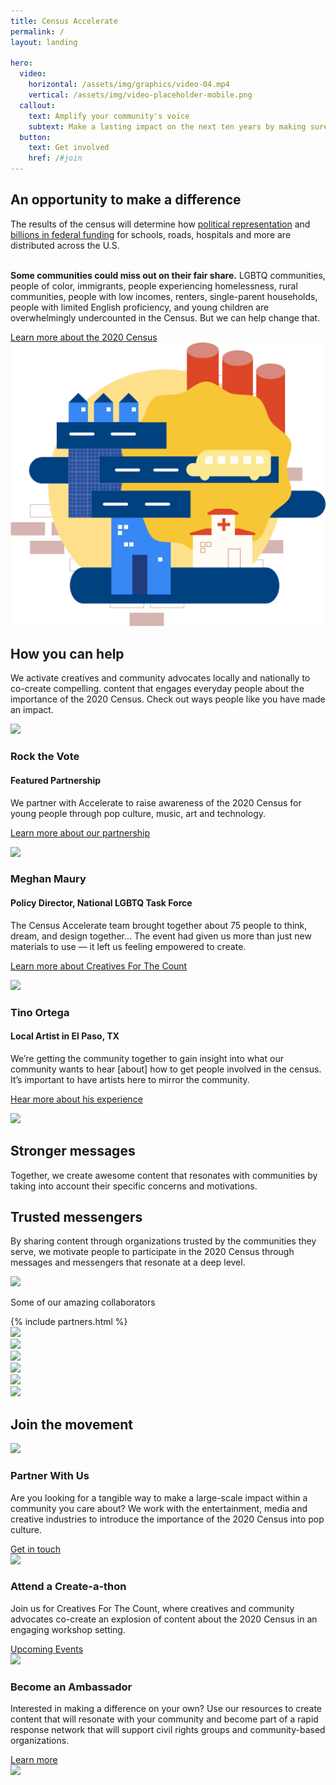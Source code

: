 ```yaml
---
title: Census Accelerate
permalink: /
layout: landing

hero:
  video:
    horizontal: /assets/img/graphics/video-04.mp4
    vertical: /assets/img/video-placeholder-mobile.png
  callout:
    text: Amplify your community's voice
    subtext: Make a lasting impact on the next ten years by making sure everyone counts in the 2020 Census.
  button:
    text: Get involved
    href: /#join
---
```


<head><script type="text/javascript"> setTimeout(function(){var a=document.createElement("script"); var b=document.getElementsByTagName("script")[0]; a.src=document.location.protocol+"//script.crazyegg.com/pages/scripts/0041/5508.js?"+Math.floor(new Date().getTime()/3600000); a.async=true;a.type="text/javascript";b.parentNode.insertBefore(a,b)}, 1); </script>
</head>

<div id="content-wrapper">
<div id="opportunity-top"></div>
<section id="opportunity" class="usa-section usa-content">
  <div class="usa-grid">
    <div class="usa-width-one-twelfth"></div>
    <div class="usa-width-five-twelfths">
      <h1>An opportunity to make a difference</h1>
      <p class="text-large">The results of the census will determine how <a href="#">political representation</a> and <a href="#">billions in federal funding</a> for schools, roads, hospitals and more are distributed across the U.S.<br><br></p>
      <p class="text-large bottom-space"><strong>Some communities could miss out on their fair share.</strong> LGBTQ communities, people of color, immigrants, people experiencing homelessness, rural communities, people with low incomes, renters, single-parent households, people with limited English proficiency, and young children are overwhelmingly undercounted in the Census. But we can help change that.</p>
      <div class="button-wrapper">
        <div class="button-bg blue" style="width:75%;"></div>
      <a class="usa-button usa-button-big usa-button-primary" href="#" target="_blank">Learn more about the 2020 Census</a>
      </div>
    </div>
    <div class="usa-width-one-half">
      <img src="assets/img/graphics/illo-placeholder.svg" alt="Illustration of a community: school bus, industry, houses" />
    </div>
  </div>
</section>
<div id="opportunity-bottom"></div>

<section id="help" class="usa-section usa-content">
  <div class="usa-grid">
    <div class="usa-width-one-whole">
      <h1>How you can help</h1>
      <p class="text-large">We activate creatives and community advocates locally and nationally to co-create compelling. content that engages everyday people about the importance of the 2020 Census. Check out ways people like you have made an impact.</p>
    </div>
  </div>

  <div class="usa-grid">
    <div class="usa-width-one-third">
      <img src="{{site.baseurl}}/assets/img/graphics/persona-01.png" />
      <h3>Rock the Vote</h3>
      <h4>Featured Partnership</h4>
      <p>We partner with Accelerate to raise awareness of the 2020 Census for young people through pop culture, music, art and technology.</p>
      <p><a href="{{site.baseurl}}/showcase/">Learn more about our partnership </a></p>
    </div>
    <div class="usa-width-one-third">
      <img src="{{site.baseurl}}/assets/img/graphics/persona-02.png" />
      <h3>Meghan Maury</h3>
      <h4>Policy Director, National LGBTQ Task Force</h4>
      <p>The Census Accelerate team brought together about 75 people to think, dream, and design together… The event had given us more than just new materials to use — it left us feeling empowered to create.</p>
      <p><a href="{{site.baseurl}}/attend-a-create-a-thon/">Learn more about Creatives For The Count</a></p>
    </div>
    <div class="usa-width-one-third">
      <img src="{{site.baseurl}}/assets/img/graphics/persona-03.png" />
      <h3>Tino Ortega</h3>
      <h4>Local Artist in El Paso, TX</h4>
      <p>We’re getting the community together to gain insight into what our community wants to hear [about] how to get people involved in the census. It’s important to have artists here to mirror the community. </p>
      <p><a href="https://www.youtube.com/watch?v=3SNMCec7cWs" target="_blank">Hear more about his experience</a></p>
    </div>
  </div>
</section>

<div id="impact-bg">
  <img src="{{site.baseurl}}/assets/img/backgrounds/blue-yellow.svg" />
</div>
<section id="impact" class="usa-section usa-content">
  <div class="usa-grid">
    <div class="usa-width-one-half">
      <h1 class="spacing-top">Stronger messages</h1>
      <p>Together, we create awesome content that resonates with communities by taking into account their specific concerns and motivations.</p>
      <h1>Trusted messengers</h1>
      <p>By sharing content through organizations trusted by the communities they serve, we motivate people to participate in the 2020 Census through messages and messengers that resonate at a deep level.</p>
    </div>
    <div class="usa-width-one-half">
      <img src="{{site.baseurl}}/assets/img/graphics/instagram-example.gif" />
    </div>
  </div>
</section>
<div id="impact-bottom">
</div>

<section id="partners" class="usa-section usa-content">
  <div class="usa-grid">
    <div class="usa-width-one-whole">
      <p>Some of our amazing collaborators</p>
      {% include partners.html %}
    </div>
  </div>
</section>
<div id="partners-bottom"></div>

<section id="join" class="usa-section usa-content">
  <div id="doodle-01" class="doodle">
    <img src="{{site.baseurl}}/assets/img/graphics/doodle-01.svg" />
  </div>
  <div id="doodle-02" class="doodle">
    <img src="{{site.baseurl}}/assets/img/graphics/doodle-02.svg" />
  </div>
  <div id="doodle-03" class="doodle">
    <img src="{{site.baseurl}}/assets/img/graphics/doodle-03.svg" />
  </div>
  <div id="doodle-04" class="doodle">
    <img src="{{site.baseurl}}/assets/img/graphics/doodle-03.svg" />
  </div>
  <div id="doodle-05" class="doodle">
    <img src="{{site.baseurl}}/assets/img/graphics/doodle-04.svg" />
  </div>
  <div id="doodle-06" class="doodle">
    <img src="{{site.baseurl}}/assets/img/graphics/doodle-05.svg" />
  </div>

  <div class="usa-grid">
    <div class="usa-width-one-whole">
      <h1>Join the movement</h1>
    </div>
  </div>
  <div class="usa-grid">
      <div id="card-01" class="usa-width-one-third card-wrapper">
        <div class="card-bg yellow"></div>
        <div class="card">
          <img src="{{site.baseurl}}/assets/img/graphics/partner-with-us.svg" />
          <h3>Partner With Us</h3>
          <p>Are you looking for a tangible way to make a large-scale impact within a community you care about? We work with the entertainment, media and creative industries to introduce the importance of the 2020 Census into pop culture.</p>
        </div>
        <div class="button-wrapper">
          <div class="button-bg yellow"></div>
          <a class="usa-button usa-button-big usa-button-primary" href="{{site.baseurl}}/">Get in touch</a>
        </div>
      </div>
      <div id="card-02" class="usa-width-one-third card-wrapper">
        <div class="card-bg red"></div>
        <div class="card">
          <img src="{{site.baseurl}}/assets/img/graphics/create-a-thon.svg" />
          <h3>Attend a Create-a-thon</h3>
          <p>Join us for Creatives For The Count, where creatives and community advocates co-create an explosion of content about the 2020 Census in an engaging workshop setting.  </p>
        </div>
        <div class="button-wrapper">
          <div class="button-bg red"></div>
        <a class="usa-button usa-button-big usa-button-primary" href="{{site.baseurl}}/">Upcoming Events</a>
        </div>
      </div>
      <div id="card-03" class="usa-width-one-third card-wrapper">
        <div class="card-bg blue"></div>
        <div class="card">
          <img src="{{site.baseurl}}/assets/img/graphics/ambassador.svg" />
          <h3>Become an Ambassador</h3>
          <p>Interested in making a difference on your own? Use our resources to create content that will resonate with your community and become part of a rapid response network that will support civil rights groups and community-based organizations.</p>
        </div>
        <div class="button-wrapper">
          <div class="button-bg blue"></div>
        <a class="usa-button usa-button-big usa-button-primary" href="{{site.baseurl}}/">Learn more</a>
        </div>
      </div>
  </div>
</section>

<section class="usa-section usa-content">
  <div class="usa-grid">
    <div class="usa-width-one-whole">
      <img src="{{site.baseurl}}/assets/img/graphics/we-all-count.svg"/>
    </div>
  </div>
</section>
</div>
